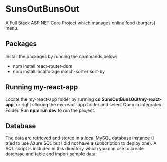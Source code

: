# SunsOutBunsOut
A Full Stack ASP.NET Core Project which manages online food (burgers) menu.

## Packages
Install the packages by running the commands below:
- npm install react-router-dom
- npm install localforage match-sorter sort-by

## Running my-react-app
Locate the my-react-app folder by running **cd SunsOutBunsOut/my-react-app**, or right clicking the my-react-app folder and select Open in Integrated Folder. Run **npm run dev** to run the project.

## Database
The data are retrieved and stored in a local MySQL database instance (I tried to use Azure SQL but I did not have a subscription to deploy one). A SQL script is included in this directory which you can use to create database and table and import sample data.
